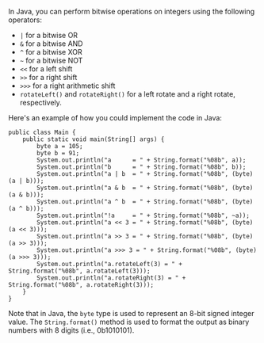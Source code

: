 In Java, you can perform bitwise operations on integers using the following operators:

* `|` for a bitwise OR
* `&` for a bitwise AND
* `^` for a bitwise XOR
* `~` for a bitwise NOT
* `<<` for a left shift
* `>>` for a right shift
* `>>>` for a right arithmetic shift
* `rotateLeft()` and `rotateRight()` for a left rotate and a right rotate, respectively.

Here's an example of how you could implement the code in Java:
```
public class Main {
    public static void main(String[] args) {
        byte a = 105;
        byte b = 91;
        System.out.println("a      = " + String.format("%08b", a));
        System.out.println("b      = " + String.format("%08b", b));
        System.out.println("a | b  = " + String.format("%08b", (byte)(a | b)));
        System.out.println("a & b  = " + String.format("%08b", (byte)(a & b)));
        System.out.println("a ^ b  = " + String.format("%08b", (byte)(a ^ b)));
        System.out.println("!a     = " + String.format("%08b", ~a));
        System.out.println("a << 3 = " + String.format("%08b", (byte)(a << 3)));
        System.out.println("a >> 3 = " + String.format("%08b", (byte)(a >> 3)));
        System.out.println("a >>> 3 = " + String.format("%08b", (byte)(a >>> 3)));
        System.out.println("a.rotateLeft(3) = " + String.format("%08b", a.rotateLeft(3)));
        System.out.println("a.rotateRight(3) = " + String.format("%08b", a.rotateRight(3)));
    }
}
```
Note that in Java, the `byte` type is used to represent an 8-bit signed integer value. The `String.format()` method is used to format the output as binary numbers with 8 digits (i.e., 0b1010101).
